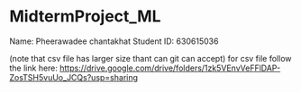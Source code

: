 # MidtermProject_ML
Name: Pheerawadee chantakhat
Student ID: 630615036

(note that csv file has larger size thant can git can accept)
for csv file follow the link here: https://drive.google.com/drive/folders/1zk5VEnvVeFFlDAP-ZosTSH5vuUo_JCQs?usp=sharing
